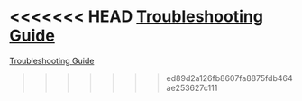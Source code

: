 <<<<<<< HEAD
[Troubleshooting Guide](../README.md#troubleshooting-guide) 
=======
[Troubleshooting Guide](https://github.com/xd3v0nx/moeen_ai/blob/main/README.md#troubleshooting-and-faqs)
>>>>>>> ed89d2a126fb8607fa8875fdb464ae253627c111
